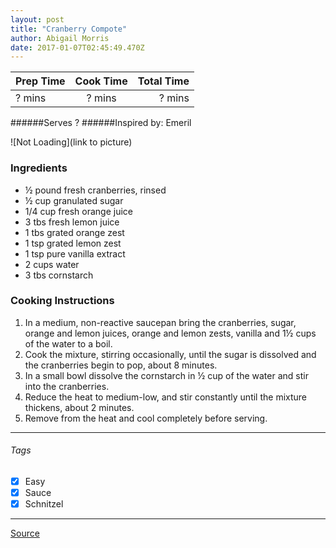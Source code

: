 ```yaml
---
layout: post
title: "Cranberry Compote"
author: Abigail Morris
date: 2017-01-07T02:45:49.470Z
---
```


| Prep Time  | Cook Time    | Total Time  |
| ---------- |:------------:| -----------:|
| ? mins    | ? mins      | ? mins     |


######Serves ?
######Inspired by: Emeril

![Not Loading](link to picture)

### Ingredients

* ½ pound fresh cranberries, rinsed
* ½ cup granulated sugar
* 1/4 cup fresh orange juice
* 3 tbs fresh lemon juice
* 1 tbs grated orange zest
* 1 tsp grated lemon zest
* 1 tsp pure vanilla extract
* 2 cups water
* 3 tbs cornstarch


### Cooking Instructions

1. In a medium, non-reactive saucepan bring the cranberries, sugar, orange and lemon juices, orange and lemon zests, vanilla and 1½ cups of the water to a boil.
2.  Cook the mixture, stirring occasionally, until the sugar is dissolved and the cranberries begin to pop, about 8 minutes.
4. In a small bowl dissolve the cornstarch in ½ cup of the water and stir into the cranberries.
5. Reduce the heat to medium-low, and stir constantly until the mixture thickens, about 2 minutes.
6. Remove from the heat and cool completely before serving.

---

###### Tags
- [x] Easy
- [x] Sauce
- [x] Schnitzel

---

[Source](http://emerils.com/121210/fresh-cranberry-compote)

